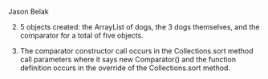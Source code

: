 Jason Belak

2. 5 objects created: the ArrayList of dogs, the 3 dogs themselves, and the comparator for a total of five objects.

3. The comparator constructor call occurs in the Collections.sort method call parameters where it says
new Comparator<Animal>() and the function definition occurs in the override of the Collections.sort
method.